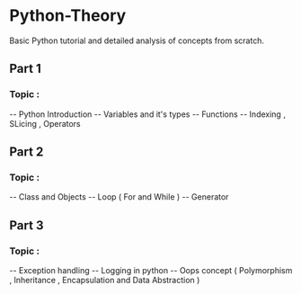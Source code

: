 # Python-Theory
Basic Python tutorial and detailed analysis of concepts from scratch. 

## Part 1
### Topic :
-- Python Introduction
-- Variables and it's types
-- Functions
-- Indexing , SLicing , Operators 

## Part 2
### Topic :
-- Class and Objects
-- Loop ( For and While )
-- Generator

## Part 3
### Topic :
-- Exception handling
-- Logging in python
-- Oops concept ( Polymorphism , Inheritance , Encapsulation and Data Abstraction )
